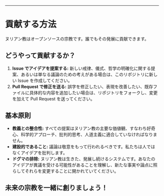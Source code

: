 -----
# 貢献する方法

ヌリアン教はオープンソースの宗教です。誰でもその発展に貢献できます。

## どうやって貢献するか？

1. **Issue でアイデアを提案する:** 新しい戒律、儀式、哲学の明確化に関する提案、あるいは単なる議論のための考えがある場合は、このリポジトリに新しい Issue を作成してください。  
2. **Pull Request で修正を送る:** 誤字を修正したい、表現を改善したい、既存ファイルに具体的な内容を追加したい場合は、リポジトリをフォークし、変更を加えて Pull Request を送ってください。

## 基本原則

- **教義との整合性:** すべての提案はヌリアン教の主要な価値観、すなわち好奇心、科学的アプローチ、批判的思考、人道主義に適合していなければなりません。  
- **建設的であること:** 議論は敬意をもって行われるべきです。私たちは人ではなくアイデアを批判します。  
- **ドグマの排除:** ヌリアン教は生きた、発展し続けるシステムです。あなたのアイデアが異議を受ける可能性があることを理解し、新たな事実や論点に照らしてそれらを変更することに開かれていてください。  

未来の宗教を一緒に創りましょう！
-----